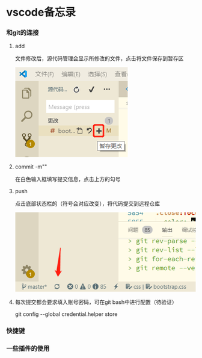 # vscode备忘录

### 和git的连接

1. add 

   文件修改后，源代码管理会显示所修改的文件，点击将文件保存到暂存区

   ![1562729670721](https://github.com/youngchan45/Some-notes/blob/master/img/1562729670721.png)

2. commit -m""

   在白色输入框填写提交信息，点击上方的勾号

3. push

   点击底部状态栏的（符号会对应改变），将代码提交到远程仓库

   ![1562730183655](https://github.com/youngchan45/Some-notes/blob/master/img/1562730183655.png)

4. 每次提交都会要求填入账号密码，可在git bash中进行配置（待验证）

   git config --global credential.helper store

### 快捷键

### 一些插件的使用

